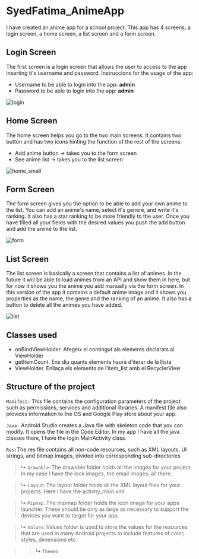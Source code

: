# SyedFatima_AnimeApp
I have created an anime app for a school project. This app has 4 screens; a login screen, a home screen, a list screen and a form screen.

## Login Screen ##
The first screen is a login screen that allows the user to access to the app inserting it's username and password.
Instruccions for the usage of the app:
  - Username to be able to login into the app: **admin**
  - Password to be able to login into the app: **admin**

![login](https://user-images.githubusercontent.com/72110927/139954969-169a26b9-df91-45cc-85da-2544c6198c9e.png)

## Home Screen ##
The home screen helps you go to the two main screens. It contains two button and has two icons hinting the function of the rest of the screens.
  - Add anime button -> takes you to the form screen
  - See anime list -> takes you to the list screen
  
![home_small](https://user-images.githubusercontent.com/72110927/139954660-7ab13c33-7acf-4b86-bd7d-cb5303b5c3ac.jpg)

## Form Screen ##
The form screen gives you the option to be able to add your own anime to the list. You can add an anime's name, select it's genere, and write it's ranking. It also has a star ranking to be more friendly to the user. Once you have filled all your fields with the desired values you push the add button and add the anime to the list.

![form](https://user-images.githubusercontent.com/72110927/139956192-a07877a0-02a1-42c0-9e90-4ce0b665a31d.jpg)


## List Screen ##
The list screen is basically a screen that contains a list of animes. In the future it will be able to load animes from an API and show them in here, but for now it shows you the anime you add manually via the form screen. In this version of the app it contains a default anime image and it shows you properties as the name, the genre and the ranking of an anime. It also has a button to delete all the animes you have added.

![list](https://user-images.githubusercontent.com/72110927/139955917-6d553744-ff6b-4423-830d-18ae551439f0.jpg)

## Classes used ##
 * onBindViewHolder. Afegeix el contingut als elements declarats al ViewHolder
 * getItemCount. Ens diu quants elements haurà d’iterar de la llista
 * ViewHolder. Enllaça els elements de l’item_list amb el RecyclerView

## Structure of the project ##

```Manifest:``` This file contains the configuration parameters of the project such as permissions, services and additional libraries. A manifest file also provides information to the OS and Google Play store about your app.

```Java:``` Android Studio creates a Java file with skeleton code that you can modify. It opens the file in the Code Editor. In my app I have all the java classes there, I have the login MainActivity class.

```Res:```The res file contains all non-code resources, such as XML layouts, UI strings, and bitmap images, divided into corresponding sub-directories

 > ↳ ```Drawable:```The drawable folder holds all the images for your project. In my case I have the lock images, the email images, all there.
  
  > ↳ ```Layout:```The layout folder holds all the XML layout files for your projects. Here I have the activity_main.xml
  
  > ↳ ```Mipmap:```The mipmap folder holds the icon image for your apps launcher. These should be only as large as necessary to support the devices you want to target for your app. 
  
  > ↳ ```Values:```Values folder is used to store the values for the resources that are used in many Android projects to include features of color, styles, dimensions etc.
  
  >>↳ ```Themes```
